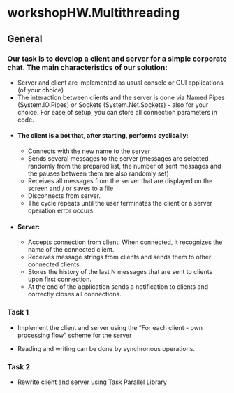 # workshopHW.Multithreading
## General
### Our task is to develop a client and server for a simple corporate chat. The main characteristics of our solution:
 - Server and client are implemented as usual console or GUI applications (of your choice)
 - The interaction between clients and the server is done via Named Pipes (System.IO.Pipes) or Sockets (System.Net.Sockets) - also for your choice. For ease of setup, you can store all connection parameters in code.
 - #### The client is a bot that, after starting, performs cyclically:
   - Connects with the new name to the server
   - Sends several messages to the server (messages are selected randomly from the prepared list, the number of sent messages and the pauses between them are also randomly set)
   - Receives all messages from the server that are displayed on the screen and / or saves to a file
   - Disconnects from server.
   - The cycle repeats until the user terminates the client or a server operation error occurs.
 - #### Server:
   - Accepts connection from client. When connected, it recognizes the name of the connected client.
   - Receives message strings from clients and sends them to other connected clients.
   - Stores the history of the last N messages that are sent to clients upon first connection.
   - At the end of the application sends a notification to clients and correctly closes all connections.

### Task 1
   - Implement the client and server using the “For each client - own processing flow” scheme for the server

   - Reading and writing can be done by synchronous operations.

### Task 2
   - Rewrite client and server using Task Parallel Library
